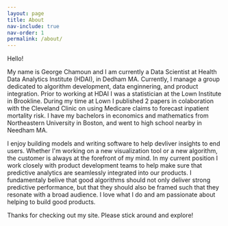 ```yaml
---
layout: page
title: About
nav-include: true
nav-order: 1
permalink: /about/
---
```


Hello! 

My name is George Chamoun and I am currently a Data Scientist at Health Data Analytics Institute (HDAI), in Dedham MA. Currently, I manage a group dedicated to algorithm development, data enginnering, and product integration. 
Prior to working at HDAI I was a statistician at the Lown Institute in Brookline. 
During my time at Lown I published 2 papers in colaboration with the Cleveland Clinic on using Medicare claims to forecast inpatient mortality risk. 
I have my bachelors in economics and mathematics from Northeastern University in Boston, and went to high school nearby in Needham MA. 

I enjoy building models and writing software to help devliver insights to end users. 
Whether I'm working on a new visualization tool or a new algorithm, the customer is always at the forefront of my mind. 
In my current position I work closely with product development teams to help make sure that predictive analytics are seamlessly integrated into our products. 
I fundamentaly belive that good algorithms should not only deliver strong predictive performance, but that they should also be framed such that they resonate with a broad audience. 
I love what I do and am passionate about helping to build good products. 

Thanks for checking out my site. Please stick around and explore! 


